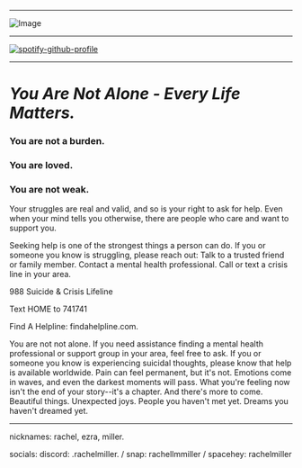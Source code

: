 ***
![Image](https://github.com/user-attachments/assets/53e3e3c6-686f-413a-9e82-df665ea1e105)
***
[![spotify-github-profile](https://spotify-github-profile.kittinanx.com/api/view?uid=31rqsywyohmogplyaqbw44o6ipvq&cover_image=true&theme=default&show_offline=true&background_color=121212&interchange=false)](https://github.com/kittinan/spotify-github-profile)






***
# ***You Are Not Alone - Every Life Matters.***

### You are not a burden. 

### You are loved. 

### You are not weak. 

Your struggles are real and valid, and so is your right to ask for help. Even when your mind tells you otherwise, there are people who care and want to support you. 

Seeking help is one of the strongest things a person can do. If you or someone you know is struggling, please reach out: Talk to a trusted friend or family member. Contact a mental health professional. Call or text a crisis line in your area. 

988 Suicide & Crisis Lifeline 

Text HOME to 741741 

Find A Helpline: findahelpline.com. 

You are not not alone. If you need assistance finding a mental health professional or support group in your area, feel free to ask. If you or someone you know is experiencing suicidal thoughts, please know that help is available worldwide. Pain can feel permanent, but it's not. Emotions come in waves, and even the darkest moments will pass. What you're feeling now isn't the end of your story--it's a chapter. And there's more to come. Beautiful things. Unexpected joys. People you haven't met yet. Dreams you haven't dreamed yet.
***

nicknames: rachel, ezra, miller.


socials: discord: .rachelmiller. / snap: rachellmmiller / spacehey: rachelmiller